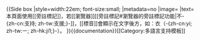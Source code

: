 <includeonly>{{Side box
|style=width:22em; font-size:small;
|metadata=no
|image=
|text=本頁面使用[[旁註標記]]，若[[瀏覽器]][[旁註標記#瀏覽器的旁註標記功能|不-{zh-cn:支持; zh-tw:支援;}-]]，[[標音]]會顯示在文字後方，如：衣（-{zh-cn:yi; zh-tw:ㄧ; zh-hk:ji1;}-）。
}}</includeonly><noinclude>{{documentation}}[[Category:多語言支持模板]]
</noinclude>